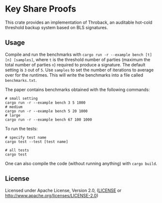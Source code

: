 # Key Share Proofs

This crate provides an implementation of Throback, an auditable hot-cold threshold backup system based on BLS signatures.

## Usage
Compile and run the benchmarks with `cargo run -r --example bench [t] [n] [samples]`, where `t` is the threshold number of parties (maximum the total number of parties `n`) required to produce a signature. The default setting is `3` out of `5`. Use `samples` to set the number of iterations to average over for the runtimes. This will write the benchmarks into a file called `benchmarks.txt`.

The paper contains benchmarks obtained with the following commands:
```
# small setting
cargo run -r --example bench 3 5 1000
# medium
cargo run -r --example bench 5 20 1000
# large
cargo run -r --example bench 67 100 1000
```

To run the tests:
```
# specify test name
cargo test --test [test name]

# all tests
cargo test
```

One can also compile the code (without running anything) with `cargo build`.

## License

Licensed under Apache License, Version 2.0, ([LICENSE](LICENSE) or http://www.apache.org/licenses/LICENSE-2.0)